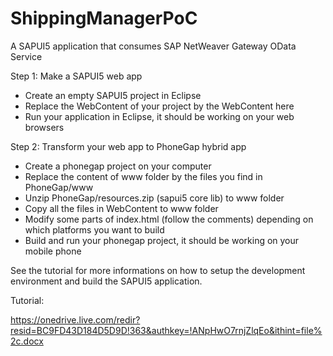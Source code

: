 ShippingManagerPoC
==================

A SAPUI5 application that consumes SAP NetWeaver Gateway OData Service

Step 1: Make a SAPUI5 web app
- Create an empty SAPUI5 project in Eclipse
- Replace the WebContent of your project by the WebContent here
- Run your application in Eclipse, it should be working on your web browsers

Step 2: Transform your web app to PhoneGap hybrid app
- Create a phonegap project on your computer
- Replace the content of www folder by the files you find in PhoneGap/www
- Unzip PhoneGap/resources.zip (sapui5 core lib) to www folder
- Copy all the files in WebContent to www folder
- Modify some parts of index.html (follow the comments) depending on which platforms you want to build
- Build and run your phonegap project, it should be working on your mobile phone

See the tutorial for more informations on how to setup the development environment and build the SAPUI5 application.

Tutorial:

https://onedrive.live.com/redir?resid=BC9FD43D184D5D9D!363&authkey=!ANpHwO7rnjZlqEo&ithint=file%2c.docx
